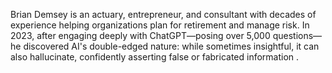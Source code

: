 Brian Demsey is an actuary, entrepreneur, and consultant with decades of experience helping organizations plan for retirement and manage risk. In 2023, after engaging deeply with ChatGPT—posing over 5,000 questions—he discovered AI's double-edged nature: while sometimes insightful, it can also hallucinate, confidently asserting false or fabricated information .
